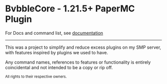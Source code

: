 # BvbbleCore - 1.21.5+ PaperMC Plugin

For Docs and command list, see [documentation](DOC.md)

- - -

This was a project to simplify and reduce excess plugins on my SMP server, with features inspired by plugins we used to have.

Any command names, references to features or functionality is entirely coincidental and not intended to be a copy or rip off.

<sub>All rights to their respective owners.</sub>
